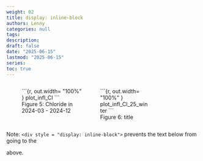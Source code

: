 ```yaml
---
weight: 02
title: display: inline-block
authors: Lenny
categories: null
tags: 
description: 
draft: false
date: "2025-06-15"
lastmod: "2025-06-15"
series:
toc: true
---
```



<!--more-->

<div style = "display: inline-block">
  <div style = "float: right; width: 50%">
  <figure>
```{r, out.width= "100%" }
plot_infl_Cl_25_winter
```
  <figcaption>Figure 6: title</figcaption>
  </figure> 
  </div>
  <div >
  <figure>
```{r, out.width= "100%" }
plot_infl_Cl
```
  <figcaption>Figure 5: Chloride in 2024-03 - 2024-12</figcaption>
  </figure>
  </div>
</div>


Note: `<div style = "display: inline-block">` prevents the text below from going to the <div> above.